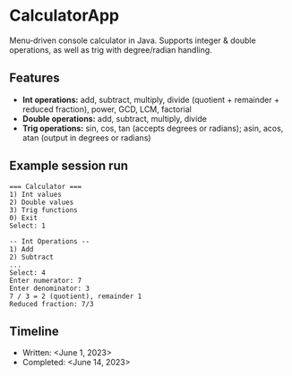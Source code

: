 # CalculatorApp

Menu‑driven console calculator in Java. Supports integer & double operations, as well as trig with degree/radian handling.

## Features
- **Int operations:** add, subtract, multiply, divide (quotient + remainder + reduced fraction), power, GCD, LCM, factorial
- **Double operations:** add, subtract, multiply, divide
- **Trig operations:** sin, cos, tan (accepts degrees or radians); asin, acos, atan (output in degrees or radians)

## Example session run
```
=== Calculator ===
1) Int values
2) Double values
3) Trig functions
0) Exit
Select: 1

-- Int Operations --
1) Add
2) Subtract
...
Select: 4
Enter numerator: 7
Enter denominator: 3
7 / 3 = 2 (quotient), remainder 1
Reduced fraction: 7/3
```

## Timeline
- Written: <June 1, 2023>
- Completed: <June 14, 2023>